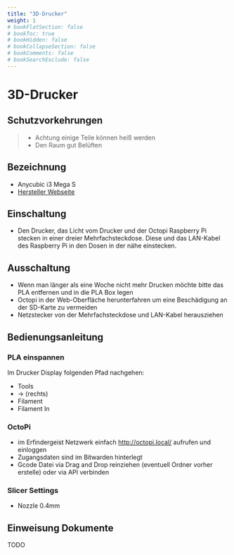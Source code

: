 ```yaml
---
title: "3D-Drucker"
weight: 1
# bookFlatSection: false
# bookToc: true
# bookHidden: false
# bookCollapseSection: false
# bookComments: false
# bookSearchExclude: false
---
```

# 3D-Drucker

## Schutzvorkehrungen

> - Achtung einige Teile können heiß werden
> - Den Raum gut Belüften

## Bezeichnung

- Anycubic i3 Mega S
- [Hersteller Webseite](https://www.anycubic.com)

## Einschaltung

- Den Drucker, das Licht vom Drucker und der Octopi Raspberry Pi stecken in einer dreier Mehrfachsteckdose. Diese und das LAN-Kabel des Raspberry Pi in den Dosen in der nähe einstecken.

## Ausschaltung

- Wenn man länger als eine Woche nicht mehr Drucken möchte bitte das PLA entfernen und in die PLA Box legen
- Octopi in der Web-Oberfläche herunterfahren um eine Beschädigung an der SD-Karte zu vermeiden
- Netzstecker von der Mehrfachsteckdose und LAN-Kabel herausziehen

## Bedienungsanleitung

### PLA einspannen

Im Drucker Display folgenden Pfad nachgehen:

- Tools
- -> (rechts)
- Filament
- Filament In

### OctoPi

- im Erfindergeist Netzwerk einfach <http://octopi.local/> aufrufen und einloggen
- Zugangsdaten sind im Bitwarden hinterlegt
- Gcode Datei via Drag and Drop reinziehen (eventuell Ordner vorher erstelle) oder via API verbinden

### Slicer Settings

- Nozzle 0.4mm

## Einweisung Dokumente

TODO
